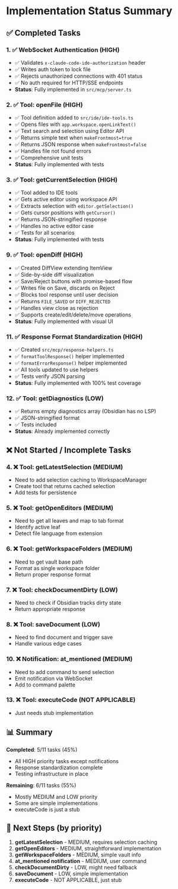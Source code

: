 # Implementation Status Summary

## ✅ Completed Tasks

### 1. ✅ WebSocket Authentication (HIGH)
- ✅ Validates `x-claude-code-ide-authorization` header
- ✅ Writes auth token to lock file
- ✅ Rejects unauthorized connections with 401 status
- ✅ No auth required for HTTP/SSE endpoints
- **Status**: Fully implemented in `src/mcp/server.ts`

### 2. ✅ Tool: openFile (HIGH)
- ✅ Tool definition added to `src/ide/ide-tools.ts`
- ✅ Opens files with `app.workspace.openLinkText()`
- ✅ Text search and selection using Editor API
- ✅ Returns simple text when `makeFrontmost=true`
- ✅ Returns JSON response when `makeFrontmost=false`
- ✅ Handles file not found errors
- ✅ Comprehensive unit tests
- **Status**: Fully implemented with tests

### 3. ✅ Tool: getCurrentSelection (HIGH)
- ✅ Tool added to IDE tools
- ✅ Gets active editor using workspace API
- ✅ Extracts selection with `editor.getSelection()`
- ✅ Gets cursor positions with `getCursor()`
- ✅ Returns JSON-stringified response
- ✅ Handles no active editor case
- ✅ Tests for all scenarios
- **Status**: Fully implemented with tests

### 9. ✅ Tool: openDiff (HIGH)
- ✅ Created DiffView extending ItemView
- ✅ Side-by-side diff visualization
- ✅ Save/Reject buttons with promise-based flow
- ✅ Writes file on Save, discards on Reject
- ✅ Blocks tool response until user decision
- ✅ Returns `FILE_SAVED` or `DIFF_REJECTED`
- ✅ Handles view close as rejection
- ✅ Supports create/edit/delete/move operations
- **Status**: Fully implemented with visual UI

### 11. ✅ Response Format Standardization (HIGH)
- ✅ Created `src/mcp/response-helpers.ts`
- ✅ `formatToolResponse()` helper implemented
- ✅ `formatErrorResponse()` helper implemented
- ✅ All tools updated to use helpers
- ✅ Tests verify JSON parsing
- **Status**: Fully implemented with 100% test coverage

### 12. ✅ Tool: getDiagnostics (LOW)
- ✅ Returns empty diagnostics array (Obsidian has no LSP)
- ✅ JSON-stringified format
- ✅ Tests included
- **Status**: Already implemented correctly

## ❌ Not Started / Incomplete Tasks

### 4. ❌ Tool: getLatestSelection (MEDIUM)
- Need to add selection caching to WorkspaceManager
- Create tool that returns cached selection
- Add tests for persistence

### 5. ❌ Tool: getOpenEditors (MEDIUM)
- Need to get all leaves and map to tab format
- Identify active leaf
- Detect file language from extension

### 6. ❌ Tool: getWorkspaceFolders (MEDIUM)
- Need to get vault base path
- Format as single workspace folder
- Return proper response format

### 7. ❌ Tool: checkDocumentDirty (LOW)
- Need to check if Obsidian tracks dirty state
- Return appropriate response

### 8. ❌ Tool: saveDocument (LOW)
- Need to find document and trigger save
- Handle various edge cases

### 10. ❌ Notification: at_mentioned (MEDIUM)
- Need to add command to send selection
- Emit notification via WebSocket
- Add to command palette

### 13. ❌ Tool: executeCode (NOT APPLICABLE)
- Just needs stub implementation

## 📊 Summary

**Completed**: 5/11 tasks (45%)
- All HIGH priority tasks except notifications
- Response standardization complete
- Testing infrastructure in place

**Remaining**: 6/11 tasks (55%)
- Mostly MEDIUM and LOW priority
- Some are simple implementations
- executeCode is just a stub

## 🎯 Next Steps (by priority)

1. **getLatestSelection** - MEDIUM, requires selection caching
2. **getOpenEditors** - MEDIUM, straightforward implementation
3. **getWorkspaceFolders** - MEDIUM, simple vault info
4. **at_mentioned notification** - MEDIUM, user command
5. **checkDocumentDirty** - LOW, might need fallback
6. **saveDocument** - LOW, simple implementation
7. **executeCode** - NOT APPLICABLE, just stub